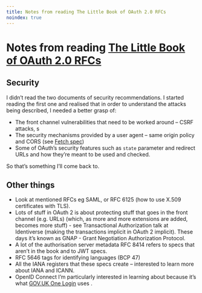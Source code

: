 ```yaml
---
title: Notes from reading The Little Book of OAuth 2.0 RFCs
noindex: true
---
```


# Notes from reading [The Little Book of OAuth 2.0 RFCs](https://oauth.net/books/#little-book-of-rfcs)

## Security

I didn’t read the two documents of security recommendations. I started reading the first one and realised that in order to understand the attacks being described, I needed a better grasp of:

- The front channel vulnerabilities that need to be worked around – CSRF attacks, s
- The security mechanisms provided by a user agent – same origin policy and CORS (see [Fetch spec](https://fetch.spec.whatwg.org))
- Some of OAuth’s security features such as `state` parameter and redirect URLs and how they’re meant to be used and checked.

So that’s something I’ll come back to.

## Other things

- Look at mentioned RFCs eg SAML, or RFC 6125 (how to use X.509 certificates with TLS).
- Lots of stuff in OAuth 2 is about protecting stuff that goes in the front channel (e.g. URLs) (which, as more and more extensions are added, becomes more stuff) - see Transactional Authorization talk at Identiverse (making the transactions implicit in OAuth 2 implicit). These days it’s known as GNAP - Grant Negotiation Authorization Protocol.
- A lot of the authorisation server metadata RFC 8414 refers to specs that aren’t in the book and to JWT specs.
- RFC 5646 tags for identifying languages (BCP 47)
- All the IANA registers that these specs create – interested to learn more about IANA and ICANN.
- OpenID Connect I’m particularly interested in learning about because it’s what [GOV.UK One Login](https://www.sign-in.service.gov.uk/) uses .
